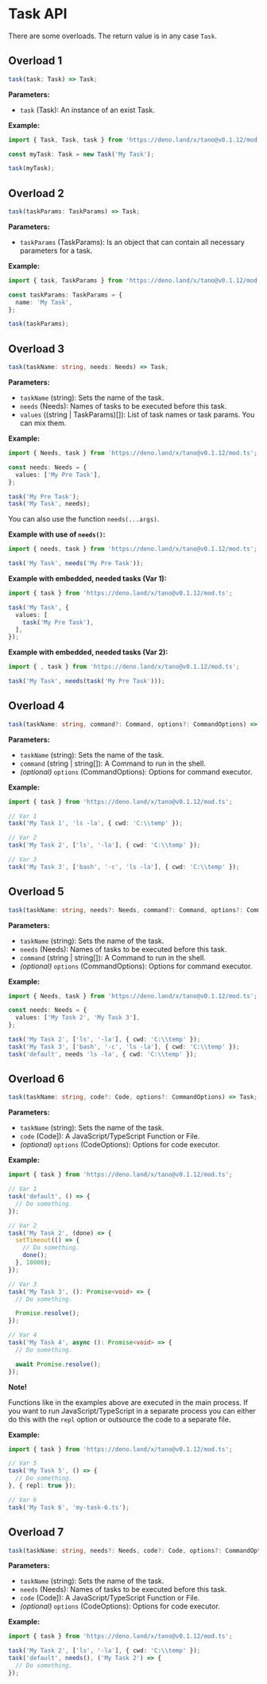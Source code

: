 # Task API

There are some overloads. The return value is in any case `Task`.

## Overload 1

```TypeScript
task(task: Task) => Task;
```

**Parameters:**

- `task` (Task): An instance of an exist Task.

**Example:**

```TypeScript
import { Task, Task, task } from 'https://deno.land/x/tano@v0.1.12/mod.ts';

const myTask: Task = new Task('My Task');

task(myTask);
```

## Overload 2

```TypeScript
task(taskParams: TaskParams) => Task;
```

**Parameters:**

- `taskParams` (TaskParams): Is an object that can contain all necessary parameters for a task.

**Example:**

```TypeScript
import { task, TaskParams } from 'https://deno.land/x/tano@v0.1.12/mod.ts';

const taskParams: TaskParams = {
  name: 'My Task',
};

task(taskParams);
```

## Overload 3

```TypeScript
task(taskName: string, needs: Needs) => Task;
```

**Parameters:**

- `taskName` (string): Sets the name of the task.
- `needs` (Needs): Names of tasks to be executed before this task.
- `values` ((string | TaskParams)[]): List of task names or task params. You can mix them.

**Example:**

```TypeScript
import { Needs, task } from 'https://deno.land/x/tano@v0.1.12/mod.ts';

const needs: Needs = {
  values: ['My Pre Task'],
};

task('My Pre Task');
task('My Task', needs);
```

You can also use the function `needs(...args)`.

**Example with use of `needs()`:**

```TypeScript
import { needs, task } from 'https://deno.land/x/tano@v0.1.12/mod.ts';

task('My Task', needs('My Pre Task'));
```

**Example with embedded, needed tasks (Var 1):**

```TypeScript
import { task } from 'https://deno.land/x/tano@v0.1.12/mod.ts';

task('My Task', {
  values: [
    task('My Pre Task'),
  ],
});
```

**Example with embedded, needed tasks (Var 2):**

```TypeScript
import { , task } from 'https://deno.land/x/tano@v0.1.12/mod.ts';

task('My Task', needs(task('My Pre Task')));
```

## Overload 4

```TypeScript
task(taskName: string, command?: Command, options?: CommandOptions) => Task;
```

**Parameters:**

- `taskName` (string): Sets the name of the task.
- `command` (string | string[]): A Command to run in the shell.
- _(optional)_ `options` (CommandOptions): Options for command executor.

**Example:**

```TypeScript
import { task } from 'https://deno.land/x/tano@v0.1.12/mod.ts';

// Var 1
task('My Task 1', 'ls -la', { cwd: 'C:\\temp' });

// Var 2
task('My Task 2', ['ls', '-la'], { cwd: 'C:\\temp' });

// Var 3
task('My Task 3', ['bash', '-c', 'ls -la'], { cwd: 'C:\\temp' });
```

## Overload 5

```TypeScript
task(taskName: string, needs?: Needs, command?: Command, options?: CommandOptions) => Task;
```

**Parameters:**

- `taskName` (string): Sets the name of the task.
- `needs` (Needs): Names of tasks to be executed before this task.
- `command` (string | string[]): A Command to run in the shell.
- _(optional)_ `options` (CommandOptions): Options for command executor.

**Example:**

```TypeScript
import { Needs, task } from 'https://deno.land/x/tano@v0.1.12/mod.ts';

const needs: Needs = {
  values: ['My Task 2', 'My Task 3'],
};

task('My Task 2', ['ls', '-la'], { cwd: 'C:\\temp' });
task('My Task 3', ['bash', '-c', 'ls -la'], { cwd: 'C:\\temp' });
task('default', needs 'ls -la', { cwd: 'C:\\temp' });
```

## Overload 6

```TypeScript
task(taskName: string, code?: Code, options?: CommandOptions) => Task;
```

**Parameters:**

- `taskName` (string): Sets the name of the task.
- `code` (Code]): A JavaScript/TypeScript Function or File.
- _(optional)_ `options` (CodeOptions): Options for code executor.

**Example:**

```TypeScript
import { task } from 'https://deno.land/x/tano@v0.1.12/mod.ts';

// Var 1
task('default', () => {
  // Do something.
});

// Var 2
task('My Task 2', (done) => {
  setTimeout(() => {
    // Do something.
    done();
  }, 10000);
});

// Var 3
task('My Task 3', (): Promise<void> => {
  // Do something.

  Promise.resolve();
});

// Var 4
task('My Task 4', async (): Promise<void> => {
  // Do something.

  await Promise.resolve();
});
```

**Note!**

Functions like in the examples above are executed in the main process. If you want to run JavaScript/TypeScript in a separate process you can either do this with the `repl` option or outsource the code to a separate file.

**Example:**

```TypeScript
import { task } from 'https://deno.land/x/tano@v0.1.12/mod.ts';

// Var 5
task('My Task 5', () => {
  // Do something.
}, { repl: true });

// Var 6
task('My Task 6', 'my-task-6.ts');
```

## Overload 7

```TypeScript
task(taskName: string, needs?: Needs, code?: Code, options?: CommandOptions) => Task;
```

**Parameters:**

- `taskName` (string): Sets the name of the task.
- `needs` (Needs): Names of tasks to be executed before this task.
- `code` (Code]): A JavaScript/TypeScript Function or File.
- _(optional)_ `options` (CodeOptions): Options for code executor.

**Example:**

```TypeScript
import { task } from 'https://deno.land/x/tano@v0.1.12/mod.ts';

task('My Task 2', ['ls', '-la'], { cwd: 'C:\\temp' });
task('default', needs(), ('My Task 2') => {
  // Do something.
});
```
